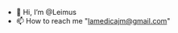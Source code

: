 - 👋 Hi, I’m @Leimus
- 📫 How to reach me "lamedicajm@gmail.com"

<!---
Leimus/Leimus is a ✨ special ✨ repository because its `README.md` (this file) appears on your GitHub profile.
You can click the Preview link to take a look at your changes.
--->
